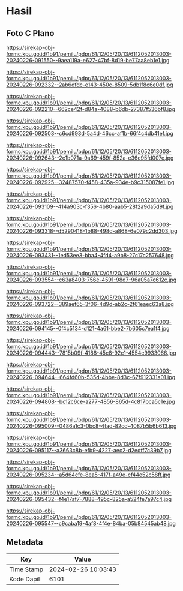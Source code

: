 # Hasil

## Foto C Plano

https://sirekap-obj-formc.kpu.go.id/1b91/pemilu/pdpr/61/12/05/20/13/6112052013003-20240226-091550--9aea119a-e627-47bf-8d19-be77aa8eb1e1.jpg

https://sirekap-obj-formc.kpu.go.id/1b91/pemilu/pdpr/61/12/05/20/13/6112052013003-20240226-092332--2ab6dfdc-e143-450c-8509-5db1f8c6e0df.jpg

https://sirekap-obj-formc.kpu.go.id/1b91/pemilu/pdpr/61/12/05/20/13/6112052013003-20240226-092210--662ce42f-d84a-4088-b6db-27387f536bf8.jpg

https://sirekap-obj-formc.kpu.go.id/1b91/pemilu/pdpr/61/12/05/20/13/6112052013003-20240226-092503--c6cd993d-5a4d-46cc-af1b-66f4c4db41ef.jpg

https://sirekap-obj-formc.kpu.go.id/1b91/pemilu/pdpr/61/12/05/20/13/6112052013003-20240226-092643--2c1b071a-9a69-459f-852a-e36e95fd007e.jpg

https://sirekap-obj-formc.kpu.go.id/1b91/pemilu/pdpr/61/12/05/20/13/6112052013003-20240226-092925--32487570-f458-435a-934e-b9c315087fe1.jpg

https://sirekap-obj-formc.kpu.go.id/1b91/pemilu/pdpr/61/12/05/20/13/6112052013003-20240226-093109--414a903c-f356-4b80-aab5-28f2a9da5d9f.jpg

https://sirekap-obj-formc.kpu.go.id/1b91/pemilu/pdpr/61/12/05/20/13/6112052013003-20240226-093318--d5290418-1b88-498d-a868-6e079c2dd303.jpg

https://sirekap-obj-formc.kpu.go.id/1b91/pemilu/pdpr/61/12/05/20/13/6112052013003-20240226-093431--1ed53ee3-bba4-4fd4-a9b8-27c17c257648.jpg

https://sirekap-obj-formc.kpu.go.id/1b91/pemilu/pdpr/61/12/05/20/13/6112052013003-20240226-093554--c63a8403-756e-4591-98d7-96a05a7c612c.jpg

https://sirekap-obj-formc.kpu.go.id/1b91/pemilu/pdpr/61/12/05/20/13/6112052013003-20240226-093722--389aef65-3f06-4d9d-ab2c-2f61eaec63a8.jpg

https://sirekap-obj-formc.kpu.go.id/1b91/pemilu/pdpr/61/12/05/20/13/6112052013003-20240226-094145--0f4c5134-d121-4a61-bbe2-7b605c7ea1f4.jpg

https://sirekap-obj-formc.kpu.go.id/1b91/pemilu/pdpr/61/12/05/20/13/6112052013003-20240226-094443--7815b09f-4188-45c8-92e1-4554e9933066.jpg

https://sirekap-obj-formc.kpu.go.id/1b91/pemilu/pdpr/61/12/05/20/13/6112052013003-20240226-094644--664fd60b-535d-4bbe-8d3c-67f912331a01.jpg

https://sirekap-obj-formc.kpu.go.id/1b91/pemilu/pdpr/61/12/05/20/13/6112052013003-20240226-094808--bc12c6ce-a277-4856-865d-4c817bca5c1e.jpg

https://sirekap-obj-formc.kpu.go.id/1b91/pemilu/pdpr/61/12/05/20/13/6112052013003-20240226-095009--0486a1c3-0bc8-4fad-82cd-4087b5b6b613.jpg

https://sirekap-obj-formc.kpu.go.id/1b91/pemilu/pdpr/61/12/05/20/13/6112052013003-20240226-095117--a3663c8b-efb9-4227-aec2-d2edff7c39b7.jpg

https://sirekap-obj-formc.kpu.go.id/1b91/pemilu/pdpr/61/12/05/20/13/6112052013003-20240226-095234--a5d64cfe-8ea5-417f-a49e-cf44e52c58ff.jpg

https://sirekap-obj-formc.kpu.go.id/1b91/pemilu/pdpr/61/12/05/20/13/6112052013003-20240226-095432--f4e17af7-7888-495c-825a-a524fe7a97c4.jpg

https://sirekap-obj-formc.kpu.go.id/1b91/pemilu/pdpr/61/12/05/20/13/6112052013003-20240226-095547--c9caba19-4af8-4f4e-84ba-05b84545ab48.jpg


## Metadata

| Key        | Value               |
| ---------- | ------------------- |
| Time Stamp | 2024-02-26 10:03:43 |
| Kode Dapil | 6101                |



